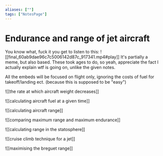 ```yaml
---
aliases: [""]
tags: ["NotesPage"]
---
```


# Endurance and range of jet aircraft
You know what, fuck it you get to listen to this:
![[final_60ab9dae96c7c5006142d87c_917341.mp4#play]]
It's partially a meme, but also based. These took ages to do, so yeah, appreciate the fact I actually explain wtf is going on, unlike the given notes.

All the embeds will be focused on flight only, ignoring the costs of fuel for takeoff/landing ect. (because this is supposed to be "easy")

![[the rate at which aircraft weight decreases]]

![[calculating aircraft fuel at a given time]]

![[calculating aircraft range]]

![[comparing maximum range and maximum endurance]]

![[calculating range in the statosphere]]

![[cruise climb technique for a jet]]

![[maximising the breguet range]]

